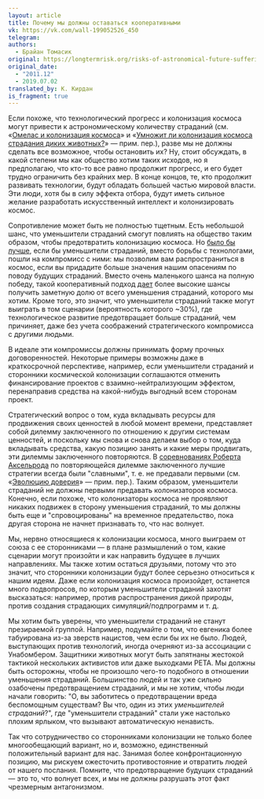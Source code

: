 ```yaml
---
layout: article
title: Почему мы должны оставаться кооперативными
vk: https://vk.com/wall-199052526_450
telegram: 
authors:
  - Брайан Томасик
original: https://longtermrisk.org/risks-of-astronomical-future-suffering/#Why_we_should_remain_cooperative
original_date:
  - "2011.12"
  - 2019.07.02
translated_by: К. Кирдан
is_fragment: true
---
```

Если похоже, что технологический прогресс и колонизация космоса могут привести к астрономическому количеству страданий (см. «[Омелас и колонизация космоса](442.html)» и «[Умножит ли колонизация космоса страдания диких животных?](222.html)» — прим. пер.), разве мы не должны сделать все возможное, чтобы остановить их? Ну, стоит обсуждать, в какой степени мы как общество хотим таких исходов, но я предполагаю, что кто-то все равно продолжит прогресс, и его будет трудно ограничить без крайних мер. В конце концов, те, кто продолжит развивать технологии, будут обладать большей частью мировой власти. Эти люди, хотя бы в силу эффекта отбора, будут иметь сильное желание разработать искусственный интеллект и колонизировать космос.

Сопротивление может быть не полностью тщетным. Есть небольшой шанс, что уменьшители страданий смогут повлиять на общество таким образом, чтобы предотвратить колонизацию космоса. Но [было бы лучше](http://utilitarian-essays.com/compromise.html), если бы уменьшители страданий, вместо борьбы с технологами, пошли на компромисс с ними: мы позволим вам распространиться в космос, если вы придадите больше значения нашим опасениям по поводу будущих страданий. Вместо очень маленького шанса на полную победу, такой кооперативный подход [дает](https://longtermrisk.org/gains-from-trade-through-compromise/ "'Gains from Trade through Compromise – Foundational Research Institute'") более высокие шансы получить заметную долю от всего уменьшения страданий, которого мы хотим. Кроме того, это значит, что уменьшители страданий также могут выиграть в том сценарии (вероятность которого ~30%), где технологическое развитие предотвращает больше страданий, чем причиняет, даже без учета соображений стратегического компромисса с другими людьми.

В идеале эти компромиссы должны принимать форму прочных договоренностей. Некоторые примеры возможны даже в краткосрочной перспективе, например, если уменьшители страданий и сторонники космической колонизации соглашаются отменить финансирование проектов с взаимно-нейтрализующим эффектом, перенаправив средства на какой-нибудь выгодный всем сторонам проект.

Стратегический вопрос о том, куда вкладывать ресурсы для продвижения своих ценностей в любой момент времени, представляет собой дилемму заключенного по отношению к другим системам ценностей, и поскольку мы снова и снова делаем выбор о том, куда вкладывать средства, какую позицию занять и какие меры продвигать, эти дилеммы заключенного повторяются. В [соревнованиях Роберта Аксельрода](https://en.wikipedia.org/wiki/The_Evolution_of_Cooperation#Axelrod.27s_tournaments) по повторяющейся дилемме заключенного лучшие стратегии всегда были "славными", т. е. не предавали первыми (см. «[Эволюцию доверия](106.html)» — прим. пер.). Таким образом, уменьшители страданий не должны первыми предавать колонизаторов космоса. Конечно, если похоже, что колонизаторы космоса не проявляют никаких подвижек в сторону уменьшения страданий, то мы должны быть еще и "спровоцированы" на временное предательство, пока другая сторона не начнет признавать то, что нас волнует.

Мы, нервно относящиеся к колонизации космоса, много выиграем от союза с ее сторонниками — в плане размышлений о том, какие сценарии могут произойти и как направить будущее в лучших направлениях. Мы также хотим остаться друзьями, потому что это значит, что сторонники колонизации будут более серьезно относиться к нашим идеям. Даже если колонизация космоса произойдет, останется много подвопросов, по которым уменьшители страданий захотят высказаться: например, против распространения дикой природы, против создания страдающих симуляций/подпрограмм и т. д.

Мы хотим быть уверены, что уменьшители страданий не станут презираемой группой. Например, подумайте о том, что евгеника более табуирована из-за зверств нацистов, чем если бы их не было. Людей, выступающих против технологий, иногда очерняют из-за ассоциации с Унабомбером. Защитники животных могут быть запятнаны жестокой тактикой нескольких активистов или даже выходками PETA. Мы должны быть осторожны, чтобы не произошло чего-то подобного в отношении уменьшения страданий. Большинство людей и так уже сильно озабочены предотвращением страданий, и мы не хотим, чтобы люди начали говорить: "О, вы заботитесь о предотвращении вреда беспомощным существам? Вы что, один из этих _уменьшителей страданий_?", где "уменьшители страданий" стали уже настолько плохим ярлыком, что вызывают автоматическую ненависть.

Так что сотрудничество со сторонниками колонизации не только более многообещающий вариант, но и, возможно, единственный положительный вариант для нас. Занимая более конфронтационную позицию, мы рискуем ожесточить противостояние и отвратить людей от нашего послания. Помните, что предотвращение будущих страданий — это то, что волнует всех, и мы не должны разрушать этот факт чрезмерным антагонизмом.